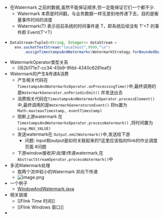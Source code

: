 - 在Watermark 之前的数据,虽然不能保证顺序,但一定能保证它们一个都不少.
	- Watermark 本质是时间戳，与业务数据一样无差别地传递下去，目的是衡量事件时间的进度
	- Watermark(T) 表示目前系统的时间事件是 T，即系统后续没有 T'<T 的事件即 Event(T'<T)
- ```java
  DataStream<Tuple2<String, Integer>> dataStream =
  	env.socketTextStream("localhost",9999,"\n")
  		.assignTimestampsAndWatermarks(WatermarkStrategy.forBoundedOutOfOrderness(Duration.ofMillis(10)))
  ```
- WatermarkOperator类型关系
	- ((62b171e7-cc34-45b9-9fdd-4340c6281eaf))
- Watermark的产生&传递&消费
	- 产生相关代码在 `TimestampsAndWatermarksOperator.onProcessingTime()`中,最终调用的是`WatermarkGenerator.onPeriodicEmit()` 并发送出去
	- 消费相关代码在`TimestampsAndWatermarksOperator.processElement()`中,最终调用的是`WatermarkGeneratoronEvent()` 将ts置为`Math.max(maxTimestamp, eventTimestamp)`
	- 阻断上游watermark 在`TimestampsAndWatermarksOperator.processWatermark()` ,将时间置为 `Long.MAX_VALUE)`
	- 发送watermark在 `Output.emitWatermark()`中,发送给下游
		- 问题: input和output是如何关联起来的?这里应该指向flink的作业调度页面 #问题
	- 下游window接收并\处理\传递watermark,在`AbstractStreamOperator.processWatermark()`中
- 多流Watermark处理
	- 取两个流中较小的Watermark 并向下传递
	- ![image.png](../assets/image_1655798996971_0.png)
- 一个例子
	- [WindowAndWatermark.java](../assets/WindowAndWatermark_1655899350676_0.java)
- 相关链接
	- [[Flink Time 时间]]
	- [[Flink Windows 窗口]]
-
